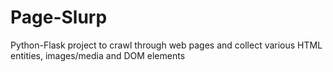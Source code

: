 # Page-Slurp
Python-Flask project to crawl through web pages and collect various HTML entities, images/media and DOM elements
